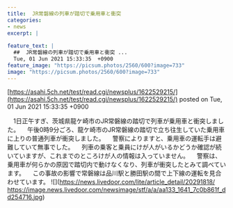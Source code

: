 ```yaml
---
title:  JR常磐線の列車が踏切で乗用車と衝突  
categories:
- news
excerpt: |
  
feature_text: |
  ##  JR常磐線の列車が踏切で乗用車と衝突 ...
  Tue, 01 Jun 2021 15:33:35  +0900
feature_image: "https://picsum.photos/2560/600?image=733"
image: "https://picsum.photos/2560/600?image=733"
---
```


[https://asahi.5ch.net/test/read.cgi/newsplus/1622529215/](https://asahi.5ch.net/test/read.cgi/newsplus/1622529215/)
posted on Tue, 01 Jun 2021 15:33:35  +0900

<!--more-->

　1日正午すぎ、茨城県龍ケ崎市のJR常磐線の踏切で列車が乗用車と衝突しました。 　午後0時9分ごろ、龍ケ崎市のJR常磐線の踏切で立ち往生していた乗用車に上りの普通列車が衝突しました。 　警察によりますと、乗用車の運転手は避難していて無事でした。 　列車の乗客と乗員にけが人がいるかどうか確認が続いていますが、これまでのところけが人の情報は入っていません。 　警察は、乗用車が何らかの原因で踏切内で動けなくなり、列車が衝突したとみて調べています。 　この事故の影響で常磐線は品川駅と勝田駅の間で上下線の運転を見合わせています。 ![](https://news.livedoor.com/lite/article_detail/20291818/ https://image.news.livedoor.com/newsimage/stf/a/a/aa133_1641_7c0b861f_dd254716.jpg)
